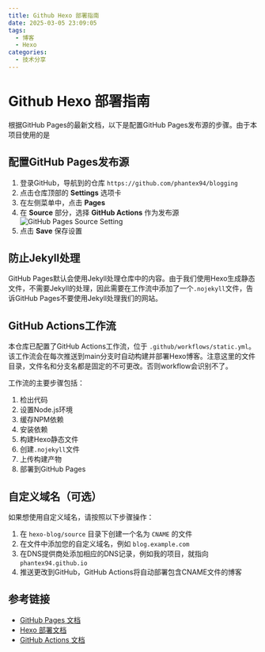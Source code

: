 ```yaml
---
title: Github Hexo 部署指南
date: 2025-03-05 23:09:05
tags:
  - 博客
  - Hexo
categories:
  - 技术分享
---
```


# Github Hexo 部署指南

根据GitHub Pages的最新文档，以下是配置GitHub Pages发布源的步骤。由于本项目使用的是

## 配置GitHub Pages发布源

1. 登录GitHub，导航到的仓库 `https://github.com/phantex94/blogging`
2. 点击仓库顶部的 **Settings** 选项卡
3. 在左侧菜单中，点击 **Pages**
4. 在 **Source** 部分，选择 **GitHub Actions** 作为发布源
   ![GitHub Pages Source Setting](https://docs.github.com/assets/cb-32892/mw-1440/images/help/pages/publishing-source-actions.webp)
5. 点击 **Save** 保存设置

## 防止Jekyll处理

GitHub Pages默认会使用Jekyll处理仓库中的内容。由于我们使用Hexo生成静态文件，不需要Jekyll的处理，因此需要在工作流中添加了一个`.nojekyll`文件，告诉GitHub Pages不要使用Jekyll处理我们的网站。

## GitHub Actions工作流

本仓库已配置了GitHub Actions工作流，位于 `.github/workflows/static.yml`。该工作流会在每次推送到main分支时自动构建并部署Hexo博客。注意这里的文件目录，文件名和分支名都是固定的不可更改。否则workflow会识别不了。

工作流的主要步骤包括：

1. 检出代码
2. 设置Node.js环境
3. 缓存NPM依赖
4. 安装依赖
5. 构建Hexo静态文件
6. 创建`.nojekyll`文件
7. 上传构建产物
8. 部署到GitHub Pages

## 自定义域名（可选）

如果想使用自定义域名，请按照以下步骤操作：

1. 在 `hexo-blog/source` 目录下创建一个名为 `CNAME` 的文件
2. 在文件中添加您的自定义域名，例如 `blog.example.com`
3. 在DNS提供商处添加相应的DNS记录，例如我的项目，就指向 `phantex94.github.io`
4. 推送更改到GitHub，GitHub Actions将自动部署包含CNAME文件的博客

## 参考链接

- [GitHub Pages 文档](https://docs.github.com/en/pages/getting-started-with-github-pages/configuring-a-publishing-source-for-your-github-pages-site)
- [Hexo 部署文档](https://hexo.io/docs/github-pages)
- [GitHub Actions 文档](https://docs.github.com/en/actions) 
